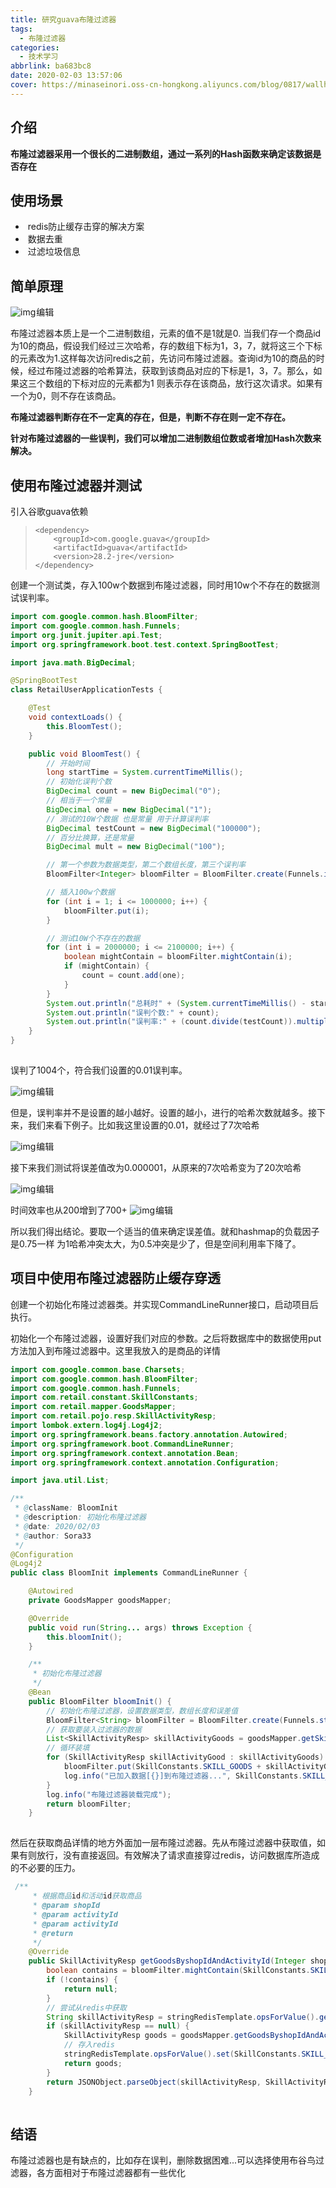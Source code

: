 ```yaml
---
title: 研究guava布隆过滤器
tags:
  - 布隆过滤器
categories:
  - 技术学习
abbrlink: ba683bc8
date: 2020-02-03 13:57:06
cover: https://minaseinori.oss-cn-hongkong.aliyuncs.com/blog/0817/wallhaven-76rkme_1920x1080.png
---
```


## 介绍

​    **布隆过滤器采用一个很长的二进制数组，通过一系列的Hash函数来确定该数据是否存在**

## **使用场景**

- ​    redis防止缓存击穿的解决方案
- ​    数据去重
- ​    过滤垃圾信息

## 简单原理

![img](https://img-blog.csdnimg.cn/a6540fab58c44095a8fdbe9d859957c3.png)![点击并拖拽以移动](data:image/gif;base64,R0lGODlhAQABAPABAP///wAAACH5BAEKAAAALAAAAAABAAEAAAICRAEAOw==)编辑

布隆过滤器本质上是一个二进制数组，元素的值不是1就是0. 当我们存一个商品id为10的商品，假设我们经过三次哈希，存的数组下标为1，3，7，就将这三个下标的元素改为1.这样每次访问redis之前，先访问布隆过滤器。查询id为10的商品的时候，经过布隆过滤器的哈希算法，获取到该商品对应的下标是1，3，7。那么，如果这三个数组的下标对应的元素都为1 则表示存在该商品，放行这次请求。如果有一个为0，则不存在该商品。

**布隆过滤器判断存在不一定真的存在，但是，判断不存在则一定不存在。**

**针对布隆过滤器的一些误判，我们可以增加二进制数组位数或者增加Hash次数来解决。**

## **使用布隆过滤器并测试**

引入谷歌guava依赖

> ```
> <dependency>
>     <groupId>com.google.guava</groupId>
>     <artifactId>guava</artifactId>
>     <version>28.2-jre</version>
> </dependency>
> ```

 创建一个测试类，存入100w个数据到布隆过滤器，同时用10w个不存在的数据测试误判率。

```java
import com.google.common.hash.BloomFilter;
import com.google.common.hash.Funnels;
import org.junit.jupiter.api.Test;
import org.springframework.boot.test.context.SpringBootTest;

import java.math.BigDecimal;

@SpringBootTest
class RetailUserApplicationTests {

    @Test
    void contextLoads() {
        this.BloomTest();
    }

    public void BloomTest() {
        // 开始时间
        long startTime = System.currentTimeMillis();
        // 初始化误判个数
        BigDecimal count = new BigDecimal("0");
        // 相当于一个常量
        BigDecimal one = new BigDecimal("1");
        // 测试的10W个数据 也是常量 用于计算误判率
        BigDecimal testCount = new BigDecimal("100000");
        // 百分比换算，还是常量
        BigDecimal mult = new BigDecimal("100");

        // 第一个参数为数据类型，第二个数组长度，第三个误判率
        BloomFilter<Integer> bloomFilter = BloomFilter.create(Funnels.integerFunnel(), 1000000L, 0.01);

        // 插入100w个数据
        for (int i = 1; i <= 1000000; i++) {
            bloomFilter.put(i);
        }

        // 测试10W个不存在的数据
        for (int i = 2000000; i <= 2100000; i++) {
            boolean mightContain = bloomFilter.mightContain(i);
            if (mightContain) {
                count = count.add(one);
            }
        }
        System.out.println("总耗时" + (System.currentTimeMillis() - startTime) + "MS");
        System.out.println("误判个数:" + count);
        System.out.println("误判率:" + (count.divide(testCount)).multiply(mult) + "%");
    }
}
```

![点击并拖拽以移动](data:image/gif;base64,R0lGODlhAQABAPABAP///wAAACH5BAEKAAAALAAAAAABAAEAAAICRAEAOw==)

 误判了1004个，符合我们设置的0.01误判率。

![img](https://img-blog.csdnimg.cn/ec9e4cbaea8648dd92d8b6988327abf3.png)![点击并拖拽以移动](data:image/gif;base64,R0lGODlhAQABAPABAP///wAAACH5BAEKAAAALAAAAAABAAEAAAICRAEAOw==)编辑

但是，误判率并不是设置的越小越好。设置的越小，进行的哈希次数就越多。接下来，我们来看下例子。比如我这里设置的0.01，就经过了7次哈希 

![img](https://img-blog.csdnimg.cn/e2e60081bd494256a61fb7bc74b3a312.png)![点击并拖拽以移动](data:image/gif;base64,R0lGODlhAQABAPABAP///wAAACH5BAEKAAAALAAAAAABAAEAAAICRAEAOw==)编辑

 接下来我们测试将误差值改为0.000001，从原来的7次哈希变为了20次哈希

![img](https://img-blog.csdnimg.cn/f133f5ec11df46a693ca6f517826323e.png)![点击并拖拽以移动](data:image/gif;base64,R0lGODlhAQABAPABAP///wAAACH5BAEKAAAALAAAAAABAAEAAAICRAEAOw==)编辑

时间效率也从200增到了700+
 ![img](https://img-blog.csdnimg.cn/27ef629bca5241d59a65ccb032f5254b.png)![点击并拖拽以移动](data:image/gif;base64,R0lGODlhAQABAPABAP///wAAACH5BAEKAAAALAAAAAABAAEAAAICRAEAOw==)​编辑

 所以我们得出结论。要取一个适当的值来确定误差值。就和hashmap的负载因子是0.75一样 为1哈希冲突太大，为0.5冲突是少了，但是空间利用率下降了。

## 项目中使用布隆过滤器防止缓存穿透

创建一个初始化布隆过滤器类。并实现CommandLineRunner接口，启动项目后执行。

初始化一个布隆过滤器，设置好我们对应的参数。之后将数据库中的数据使用put方法加入到布隆过滤器中。这里我放入的是商品的详情

```java
import com.google.common.base.Charsets;
import com.google.common.hash.BloomFilter;
import com.google.common.hash.Funnels;
import com.retail.constant.SkillConstants;
import com.retail.mapper.GoodsMapper;
import com.retail.pojo.resp.SkillActivityResp;
import lombok.extern.log4j.Log4j2;
import org.springframework.beans.factory.annotation.Autowired;
import org.springframework.boot.CommandLineRunner;
import org.springframework.context.annotation.Bean;
import org.springframework.context.annotation.Configuration;

import java.util.List;

/**
 * @className: BloomInit
 * @description: 初始化布隆过滤器
 * @date: 2020/02/03
 * @author: Sora33
 */
@Configuration
@Log4j2
public class BloomInit implements CommandLineRunner {

    @Autowired
    private GoodsMapper goodsMapper;

    @Override
    public void run(String... args) throws Exception {
        this.bloomInit();
    }

    /**
     * 初始化布隆过滤器
     */
    @Bean
    public BloomFilter bloomInit() {
        // 初始化布隆过滤器，设置数据类型，数组长度和误差值
        BloomFilter<String> bloomFilter = BloomFilter.create(Funnels.stringFunnel(Charsets.UTF_8), 1000000L, 0.01);
        // 获取要装入过滤器的数据
        List<SkillActivityResp> skillActivityGoods = goodsMapper.getSkillActivityGoods();
        // 循环装填
        for (SkillActivityResp skillActivityGood : skillActivityGoods) {
            bloomFilter.put(SkillConstants.SKILL_GOODS + skillActivityGood.getShopId() + "_" + skillActivityGood.getActivityId());
            log.info("已加入数据[{}]到布隆过滤器...", SkillConstants.SKILL_GOODS + skillActivityGood.getShopId() + "_" + skillActivityGood.getActivityId());
        }
        log.info("布隆过滤器装载完成");
        return bloomFilter;
    }
```

![点击并拖拽以移动](data:image/gif;base64,R0lGODlhAQABAPABAP///wAAACH5BAEKAAAALAAAAAABAAEAAAICRAEAOw==)

然后在获取商品详情的地方外面加一层布隆过滤器。先从布隆过滤器中获取值，如果有则放行，没有直接返回。有效解决了请求直接穿过redis，访问数据库所造成的不必要的压力。

```java
 /**
     * 根据商品id和活动id获取商品
     * @param shopId
     * @param activityId
     * @param activityId
     * @return
     */
    @Override
    public SkillActivityResp getGoodsByshopIdAndActivityId(Integer shopId, Integer activityId) {
        boolean contains = bloomFilter.mightContain(SkillConstants.SKILL_GOODS + shopId + "_" + activityId);
        if (!contains) {
            return null;
        }
        // 尝试从redis中获取
        String skillActivityResp = stringRedisTemplate.opsForValue().get(SkillConstants.SKILL_GOODS + shopId + "_" + activityId);
        if (skillActivityResp == null) {
            SkillActivityResp goods = goodsMapper.getGoodsByshopIdAndActivityId(shopId,activityId);
            // 存入redis
            stringRedisTemplate.opsForValue().set(SkillConstants.SKILL_GOODS + shopId + "_" + activityId, JSONObject.toJSONString(goods),24, TimeUnit.HOURS);
            return goods;
        }
        return JSONObject.parseObject(skillActivityResp, SkillActivityResp.class);
    }
```

![点击并拖拽以移动](data:image/gif;base64,R0lGODlhAQABAPABAP///wAAACH5BAEKAAAALAAAAAABAAEAAAICRAEAOw==)

## 结语

布隆过滤器也是有缺点的，比如存在误判，删除数据困难...可以选择使用布谷鸟过滤器，各方面相对于布隆过滤器都有一些优化


